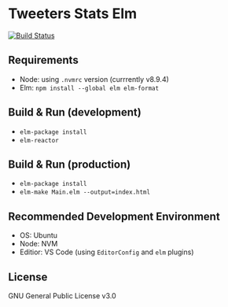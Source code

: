 # Tweeters Stats Elm
[![Build Status](https://travis-ci.org/Ahimta/tweeters-stats-elm.svg?branch=master)](https://travis-ci.org/Ahimta/tweeters-stats-elm)

## Requirements
* Node: using `.nvmrc` version (currrently v8.9.4)
* Elm: `npm install --global elm elm-format`

## Build & Run (development)
* `elm-package install`
* `elm-reactor`

## Build & Run (production)
* `elm-package install`
* `elm-make Main.elm --output=index.html`

## Recommended Development Environment
* OS: Ubuntu
* Node: NVM
* Editior: VS Code (using `EditorConfig` and `elm` plugins)

## License
GNU General Public License v3.0